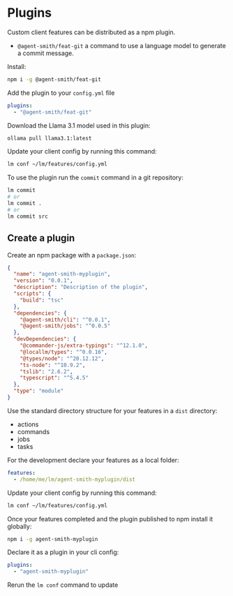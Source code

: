 # Plugins

Custom client features can be distributed as a npm plugin.

- `@agent-smith/feat-git` a command to use a language model to generate a commit message.

Install:

```bash
npm i -g @agent-smith/feat-git
```

Add the plugin to your `config.yml` file

```yml
plugins:
  - "@agent-smith/feat-git"
```

Download the Llama 3.1 model used in this plugin:

```bash
ollama pull llama3.1:latest
```

Update your client config by running this command:

```bash
lm conf ~/lm/features/config.yml
```

To use the plugin run the `commit` command in a git repository:

```bash
lm commit
# or
lm commit .
# or
lm commit src
```

## Create a plugin

Create an npm package with a `package.json`:

```json
{
  "name": "agent-smith-myplugin",
  "version": "0.0.1",
  "description": "Description of the plugin",
  "scripts": {
    "build": "tsc"
  },
  "dependencies": {
    "@agent-smith/cli": "^0.0.1",
    "@agent-smith/jobs": "^0.0.5"
  },
  "devDependencies": {
    "@commander-js/extra-typings": "^12.1.0",
    "@locallm/types": "^0.0.16",
    "@types/node": "^20.12.12",
    "ts-node": "^10.9.2",
    "tslib": "2.6.2",
    "typescript": "^5.4.5"
  },
  "type": "module"
}
```

Use the standard directory structure for your features in a `dist` directory:

- actions
- commands
- jobs
- tasks

For the development declare your features as a local folder:

```yml
features:
  - /home/me/lm/agent-smith-myplugin/dist
```

Update your client config by running this command:

```bash
lm conf ~/lm/features/config.yml
```

Once your features completed and the plugin published to npm install it
globally:

```bash
npm i -g agent-smith-myplugin
```

Declare it as a plugin in your cli config:


```yml
plugins:
  - "agent-smith-myplugin"
```

Rerun the `lm conf` command to update
